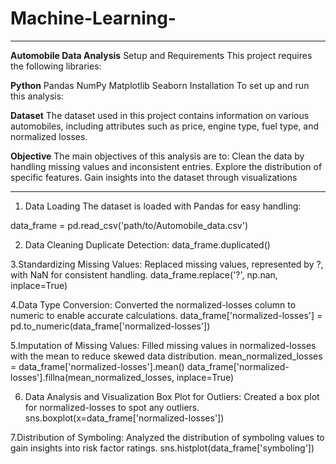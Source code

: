 # Machine-Learning-
_____________
**Automobile Data Analysis**
Setup and Requirements
This project requires the following libraries:

**Python** 
Pandas
NumPy
Matplotlib
Seaborn
Installation
To set up and run this analysis:

**Dataset**
The dataset used in this project contains information on various automobiles, including attributes such as price, engine type, fuel type, and normalized losses.

**Objective**
The main objectives of this analysis are to:
Clean the data by handling missing values and inconsistent entries.
Explore the distribution of specific features.
Gain insights into the dataset through visualizations
_____________


1. Data Loading
The dataset is loaded with Pandas for easy handling:

data_frame = pd.read_csv('path/to/Automobile_data.csv')

2. Data Cleaning
Duplicate Detection: 
data_frame.duplicated()

3.Standardizing Missing Values: Replaced missing values, represented by ?, with NaN for consistent handling.
data_frame.replace('?', np.nan, inplace=True)


4.Data Type Conversion: Converted the normalized-losses column to numeric to enable accurate calculations.
data_frame['normalized-losses'] = pd.to_numeric(data_frame['normalized-losses'])


5.Imputation of Missing Values: Filled missing values in normalized-losses with the mean to reduce skewed data distribution.
mean_normalized_losses = data_frame['normalized-losses'].mean()
data_frame['normalized-losses'].fillna(mean_normalized_losses, inplace=True)


6. Data Analysis and Visualization
Box Plot for Outliers: Created a box plot for normalized-losses to spot any outliers.
sns.boxplot(x=data_frame['normalized-losses'])


7.Distribution of Symboling: Analyzed the distribution of symboling values to gain insights into risk factor ratings.
sns.histplot(data_frame['symboling'])





